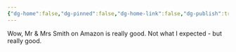 ```yaml
---
{"dg-home":false,"dg-pinned":false,"dg-home-link":false,"dg-publish":true,"tags":["dgblip"],"disabled rules":["yaml-title","yaml-title-alias","file-name-heading"],"title":"philipp on mastodon @ 2024-04-20","created-date":"2024-04-20T15:38:10","id":112304291198276100,"updated-date":"2025-05-02T08:50:44","dg-path":"blips/112304291198276094.md","permalink":"/blips/112304291198276094/","dgPassFrontmatter":true}
---
```



Wow, Mr & Mrs Smith on Amazon is really good. Not what I expected - but really good.



